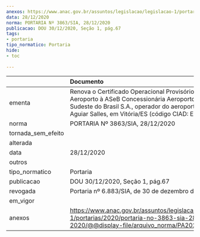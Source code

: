 ```yaml
---
anexos: https://www.anac.gov.br/assuntos/legislacao/legislacao-1/portarias/2020/portaria-no-3863-sia-28-12-2020/@@display-file/arquivo_norma/PA2020-3863.pdf
data: 28/12/2020
norma: PORTARIA Nº 3863/SIA, 28/12/2020
publicacao: DOU 30/12/2020, Seção 1, pág.67
tags:
- portaria
tipo_normatico: Portaria
hide: 
- toc 
 
---
```


|                    | Documento                                                                                                                                                                                                |
|:-------------------|:---------------------------------------------------------------------------------------------------------------------------------------------------------------------------------------------------------|
| ementa             | Renova o Certificado Operacional Provisório de Aeroporto à ASeB Concessionária Aeroportos do Sudeste do Brasil S.A., operador do aeroporto Eurico de Aguiar Salles, em Vitória/ES (código CIAD: ES0001). |
| norma              | PORTARIA Nº 3863/SIA, 28/12/2020                                                                                                                                                                         |
| tornada_sem_efeito |                                                                                                                                                                                                          |
| alterada           |                                                                                                                                                                                                          |
| data               | 28/12/2020                                                                                                                                                                                               |
| outros             |                                                                                                                                                                                                          |
| tipo_normatico     | Portaria                                                                                                                                                                                                 |
| publicacao         | DOU 30/12/2020, Seção 1, pág.67                                                                                                                                                                          |
| revogada           | Portaria nº 6.883/SIA, de 30 de dezembro de 2021.                                                                                                                                                        |
| em_vigor           |                                                                                                                                                                                                          |
| anexos             | https://www.anac.gov.br/assuntos/legislacao/legislacao-1/portarias/2020/portaria-no-3863-sia-28-12-2020/@@display-file/arquivo_norma/PA2020-3863.pdf                                                     |